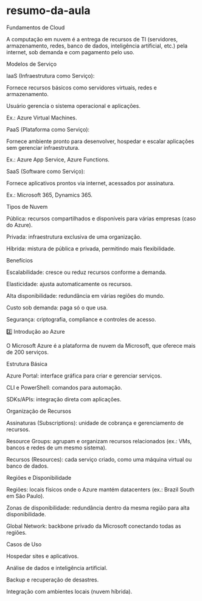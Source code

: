 # resumo-da-aula
Fundamentos de Cloud

A computação em nuvem é a entrega de recursos de TI (servidores, armazenamento, redes, banco de dados, inteligência artificial, etc.) pela internet, sob demanda e com pagamento pelo uso.

Modelos de Serviço

IaaS (Infraestrutura como Serviço):

Fornece recursos básicos como servidores virtuais, redes e armazenamento.

Usuário gerencia o sistema operacional e aplicações.

Ex.: Azure Virtual Machines.

PaaS (Plataforma como Serviço):

Fornece ambiente pronto para desenvolver, hospedar e escalar aplicações sem gerenciar infraestrutura.

Ex.: Azure App Service, Azure Functions.

SaaS (Software como Serviço):

Fornece aplicativos prontos via internet, acessados por assinatura.

Ex.: Microsoft 365, Dynamics 365.

Tipos de Nuvem

Pública: recursos compartilhados e disponíveis para várias empresas (caso do Azure).

Privada: infraestrutura exclusiva de uma organização.

Híbrida: mistura de pública e privada, permitindo mais flexibilidade.

Benefícios

Escalabilidade: cresce ou reduz recursos conforme a demanda.

Elasticidade: ajusta automaticamente os recursos.

Alta disponibilidade: redundância em várias regiões do mundo.

Custo sob demanda: paga só o que usa.

Segurança: criptografia, compliance e controles de acesso.

2️⃣ Introdução ao Azure

O Microsoft Azure é a plataforma de nuvem da Microsoft, que oferece mais de 200 serviços.

Estrutura Básica

Azure Portal: interface gráfica para criar e gerenciar serviços.

CLI e PowerShell: comandos para automação.

SDKs/APIs: integração direta com aplicações.

Organização de Recursos

Assinaturas (Subscriptions): unidade de cobrança e gerenciamento de recursos.

Resource Groups: agrupam e organizam recursos relacionados (ex.: VMs, bancos e redes de um mesmo sistema).

Recursos (Resources): cada serviço criado, como uma máquina virtual ou banco de dados.

Regiões e Disponibilidade

Regiões: locais físicos onde o Azure mantém datacenters (ex.: Brazil South em São Paulo).

Zonas de disponibilidade: redundância dentro da mesma região para alta disponibilidade.

Global Network: backbone privado da Microsoft conectando todas as regiões.

Casos de Uso

Hospedar sites e aplicativos.

Análise de dados e inteligência artificial.

Backup e recuperação de desastres.

Integração com ambientes locais (nuvem híbrida).
